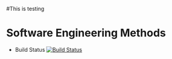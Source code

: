 #This is testing 

# Software Engineering Methods

- Build Status [![Build Status](https://travis-ci.org/satnaing/sem.svg?branch=master)](https://travis-ci.org/satnaing/sem)